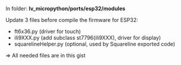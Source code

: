 In folder: **lv_micropython/ports/esp32/modules**

Update 3 files before compile the firmware for ESP32:
* ft6x36.py (driver for touch)
* ili9XXX.py (add subclass st7796(ili9XXX), driver for display)
* squarelineHelper.py (optional, used by Squareline exported code)

=> All needed files are in this gist
